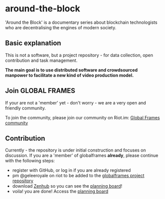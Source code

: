 # around-the-block
'Around the Block' is a documentary series about blockchain technologists who are decentralising the engines of modern society.

## Basic explanation
This is not a software, but a project repository - for data collection, open contribution and task management. 

**The main goal is to use distributed software and crowdsourced manpower to facilitate a new kind of video production model.**

## Join GLOBAL FRAMES
If your are not a 'member' yet - don't worry - we are a very open and friendly community.

To join the community, please join our community on Riot.im: [Global Frames community](https://riot.im/app/#/group/%2Bglobalframes:matrix.org)

## Contribution
Currently - the repository is under initial construction and focuses on discussion. 
If you are a 'member' of globalframes **already**, please continue with the following steps:
 - register with GitHub, or log in if you are already registered
 - pm @geleeroyale on riot to be added to the [globalframes project repository](https://github.com/globalframes/)
 - download [Zenhub](https://www.zenhub.com/extension) so you can see the [planning board](https://github.com/globalframes/around-the-block/boards)!
 - voila! you are done! Access the [planning board](https://github.com/globalframes/around-the-block/boards)

 
